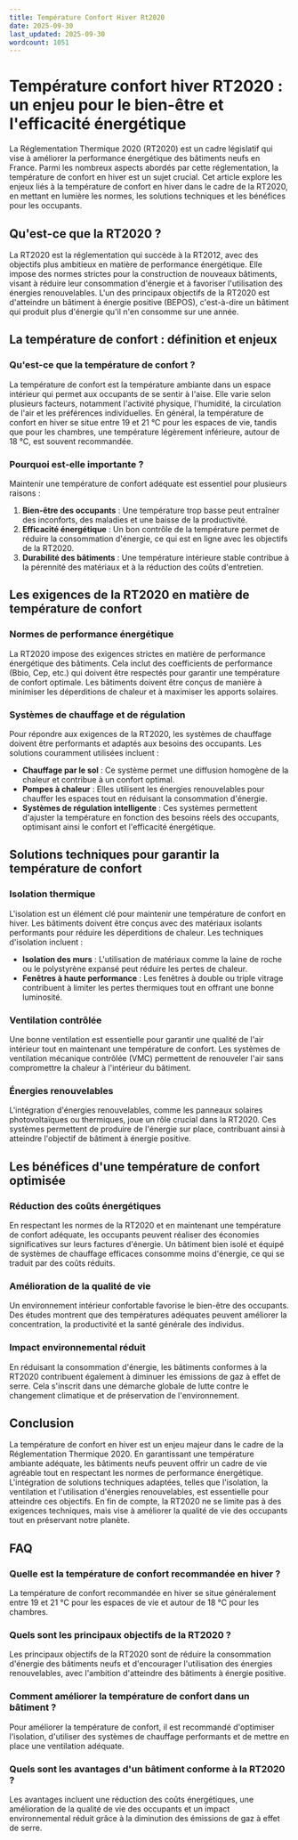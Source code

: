 ```yaml
---
title: Température Confort Hiver Rt2020
date: 2025-09-30
last_updated: 2025-09-30
wordcount: 1051
---
```


# Température confort hiver RT2020 : un enjeu pour le bien-être et l'efficacité énergétique

La Réglementation Thermique 2020 (RT2020) est un cadre législatif qui vise à améliorer la performance énergétique des bâtiments neufs en France. Parmi les nombreux aspects abordés par cette réglementation, la température de confort en hiver est un sujet crucial. Cet article explore les enjeux liés à la température de confort en hiver dans le cadre de la RT2020, en mettant en lumière les normes, les solutions techniques et les bénéfices pour les occupants.

## Qu'est-ce que la RT2020 ?

La RT2020 est la réglementation qui succède à la RT2012, avec des objectifs plus ambitieux en matière de performance énergétique. Elle impose des normes strictes pour la construction de nouveaux bâtiments, visant à réduire leur consommation d'énergie et à favoriser l'utilisation des énergies renouvelables. L'un des principaux objectifs de la RT2020 est d'atteindre un bâtiment à énergie positive (BEPOS), c'est-à-dire un bâtiment qui produit plus d'énergie qu'il n'en consomme sur une année.

## La température de confort : définition et enjeux

### Qu'est-ce que la température de confort ?

La température de confort est la température ambiante dans un espace intérieur qui permet aux occupants de se sentir à l'aise. Elle varie selon plusieurs facteurs, notamment l'activité physique, l'humidité, la circulation de l'air et les préférences individuelles. En général, la température de confort en hiver se situe entre 19 et 21 °C pour les espaces de vie, tandis que pour les chambres, une température légèrement inférieure, autour de 18 °C, est souvent recommandée.

### Pourquoi est-elle importante ?

Maintenir une température de confort adéquate est essentiel pour plusieurs raisons :

1. **Bien-être des occupants** : Une température trop basse peut entraîner des inconforts, des maladies et une baisse de la productivité.
2. **Efficacité énergétique** : Un bon contrôle de la température permet de réduire la consommation d'énergie, ce qui est en ligne avec les objectifs de la RT2020.
3. **Durabilité des bâtiments** : Une température intérieure stable contribue à la pérennité des matériaux et à la réduction des coûts d'entretien.

## Les exigences de la RT2020 en matière de température de confort

### Normes de performance énergétique

La RT2020 impose des exigences strictes en matière de performance énergétique des bâtiments. Cela inclut des coefficients de performance (Bbio, Cep, etc.) qui doivent être respectés pour garantir une température de confort optimale. Les bâtiments doivent être conçus de manière à minimiser les déperditions de chaleur et à maximiser les apports solaires.

### Systèmes de chauffage et de régulation

Pour répondre aux exigences de la RT2020, les systèmes de chauffage doivent être performants et adaptés aux besoins des occupants. Les solutions couramment utilisées incluent :

- **Chauffage par le sol** : Ce système permet une diffusion homogène de la chaleur et contribue à un confort optimal.
- **Pompes à chaleur** : Elles utilisent les énergies renouvelables pour chauffer les espaces tout en réduisant la consommation d'énergie.
- **Systèmes de régulation intelligente** : Ces systèmes permettent d'ajuster la température en fonction des besoins réels des occupants, optimisant ainsi le confort et l'efficacité énergétique.

## Solutions techniques pour garantir la température de confort

### Isolation thermique

L'isolation est un élément clé pour maintenir une température de confort en hiver. Les bâtiments doivent être conçus avec des matériaux isolants performants pour réduire les déperditions de chaleur. Les techniques d'isolation incluent :

- **Isolation des murs** : L'utilisation de matériaux comme la laine de roche ou le polystyrène expansé peut réduire les pertes de chaleur.
- **Fenêtres à haute performance** : Les fenêtres à double ou triple vitrage contribuent à limiter les pertes thermiques tout en offrant une bonne luminosité.

### Ventilation contrôlée

Une bonne ventilation est essentielle pour garantir une qualité de l'air intérieur tout en maintenant une température de confort. Les systèmes de ventilation mécanique contrôlée (VMC) permettent de renouveler l'air sans compromettre la chaleur à l'intérieur du bâtiment.

### Énergies renouvelables

L'intégration d'énergies renouvelables, comme les panneaux solaires photovoltaïques ou thermiques, joue un rôle crucial dans la RT2020. Ces systèmes permettent de produire de l'énergie sur place, contribuant ainsi à atteindre l'objectif de bâtiment à énergie positive.

## Les bénéfices d'une température de confort optimisée

### Réduction des coûts énergétiques

En respectant les normes de la RT2020 et en maintenant une température de confort adéquate, les occupants peuvent réaliser des économies significatives sur leurs factures d'énergie. Un bâtiment bien isolé et équipé de systèmes de chauffage efficaces consomme moins d'énergie, ce qui se traduit par des coûts réduits.

### Amélioration de la qualité de vie

Un environnement intérieur confortable favorise le bien-être des occupants. Des études montrent que des températures adéquates peuvent améliorer la concentration, la productivité et la santé générale des individus.

### Impact environnemental réduit

En réduisant la consommation d'énergie, les bâtiments conformes à la RT2020 contribuent également à diminuer les émissions de gaz à effet de serre. Cela s'inscrit dans une démarche globale de lutte contre le changement climatique et de préservation de l'environnement.

## Conclusion

La température de confort en hiver est un enjeu majeur dans le cadre de la Réglementation Thermique 2020. En garantissant une température ambiante adéquate, les bâtiments neufs peuvent offrir un cadre de vie agréable tout en respectant les normes de performance énergétique. L'intégration de solutions techniques adaptées, telles que l'isolation, la ventilation et l'utilisation d'énergies renouvelables, est essentielle pour atteindre ces objectifs. En fin de compte, la RT2020 ne se limite pas à des exigences techniques, mais vise à améliorer la qualité de vie des occupants tout en préservant notre planète.

## FAQ

### Quelle est la température de confort recommandée en hiver ?

La température de confort recommandée en hiver se situe généralement entre 19 et 21 °C pour les espaces de vie et autour de 18 °C pour les chambres.

### Quels sont les principaux objectifs de la RT2020 ?

Les principaux objectifs de la RT2020 sont de réduire la consommation d'énergie des bâtiments neufs et d'encourager l'utilisation des énergies renouvelables, avec l'ambition d'atteindre des bâtiments à énergie positive.

### Comment améliorer la température de confort dans un bâtiment ?

Pour améliorer la température de confort, il est recommandé d'optimiser l'isolation, d'utiliser des systèmes de chauffage performants et de mettre en place une ventilation adéquate.

### Quels sont les avantages d'un bâtiment conforme à la RT2020 ?

Les avantages incluent une réduction des coûts énergétiques, une amélioration de la qualité de vie des occupants et un impact environnemental réduit grâce à la diminution des émissions de gaz à effet de serre.